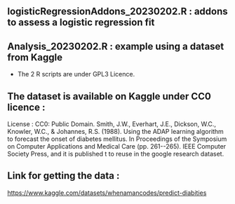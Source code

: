 ## logisticRegressionAddons_20230202.R : addons to assess a logistic regression fit 

## Analysis_20230202.R : example using a dataset from Kaggle

* The 2 R scripts are under GPL3 Licence.

## The dataset is available on Kaggle under CC0 licence :
License : CC0: Public Domain. Smith, J.W., Everhart, J.E., Dickson, W.C., Knowler, W.C., & Johannes, R.S. (1988). Using the ADAP learning algorithm to forecast the onset of diabetes mellitus. In Proceedings of the Symposium on Computer Applications and Medical Care (pp. 261--265). IEEE Computer Society Press, and it is published t to reuse in the google research dataset.
 
## Link for getting the data :
https://www.kaggle.com/datasets/whenamancodes/predict-diabities

